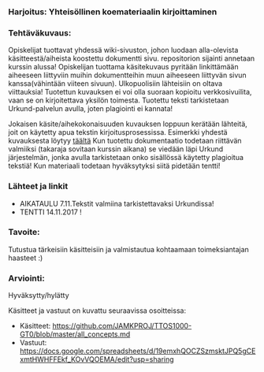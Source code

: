 ### Harjoitus:  Yhteisöllinen koemateriaalin kirjoittaminen

### Tehtäväkuvaus:

Opiskelijat tuottavat yhdessä wiki-sivuston, johon luodaan alla-olevista käsitteestä/aiheista koostettu dokumentti sivu. repositorion sijainti annetaan kurssin alussa! Opiskelijan tuottama käsitekuvaus pyritään linkittämään aiheeseen liittyviin muihin dokumentteihin muun aiheeseen liittyvän sivun kanssa(vähintään viiteen sivuun). Ulkopuolisiin lähteisiin on oltava viittauksia! Tuotettun kuvauksen ei voi olla suoraan kopioitu verkkosivuilita, vaan se on kirjoitettava yksilön toimesta. Tuotettu teksti tarkistetaan Urkund-palvelun avulla, joten plagiointi ei kannata! 

Jokaisen käsite/aihekokonaisuuden kuvauksen loppuun kerätään lähteitä, joit on käytetty apua tekstin kirjoitusprosessissa.
Esimerkki yhdestä kuvauksesta löytyy [täältä](https://github.com/JAMK-IT/TTOS1000-ohjelmistotuotanto/blob/master/GT0/kasitekuvaus-pohja.md)
Kun tuotettu dokumentaatio todetaan riittävän valmiiksi (takaraja sovitaan kurssin aikana) se viedään läpi Urkund järjestelmän, jonka avulla tarkistetaan onko sisällössä käytetty plagioitua tekstiä!
Kun materiaali todetaan hyväksytyksi siitä pidetään tentti!


### Lähteet ja linkit

* AIKATAULU 7.11.Tekstit valmiina tarkistettavaksi Urkundissa!
* TENTTI 14.11.2017 !

### Tavoite:

Tutustua tärkeisiin käsitteisiin ja valmistautua kohtaamaan toimeksiantajan haasteet :)

### Arviointi:

Hyväksytty/hylätty


Käsitteet ja vastuut on kuvattu seuraavissa osoitteissa:

* Käsitteet: https://github.com/JAMKPROJ/TTOS1000-GT0/blob/master/all_concepts.md
* Vastuut: https://docs.google.com/spreadsheets/d/19emxhQOCZSzmsktJPQ5gCExmtHWHFFEkf_KOvVQOEMA/edit?usp=sharing



